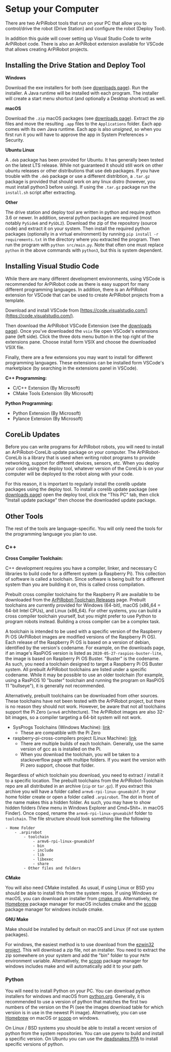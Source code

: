 # Setup your Computer

There are two ArPiRobot tools that run on your PC that allow you to control/drive the robot (Drive Station) and configure the robot (Deploy Tool).

In addition this guide will cover setting up Visual Studio Code to write ArPiRobot code. There is also an ArPiRobot extension available for VSCode that allows creating ArPiRobot projects.


## Installing the Drive Station and Deploy Tool

**Windows**

Download the exe installers for both (see [downloads page](../../downloads/latest.md)). Run the installer. A Java runtime will be installed with each program. The installer will create a start menu shortcut (and optionally a Desktop shortcut) as well.

**macOS**

Download the `.zip` macOS packages (see [downloads page](../../downloads/latest.md)). Extract the zip files and move the resulting `.app` files to the `Applications` folder. Each app comes with its own Java runtime. Each app is also *unsigned*, so when you first run it you will have to approve the app in System Preferences > Security.

**Ubuntu Linux**

A `.deb` package has been provided for Ubuntu. It has generally been tested on the latest LTS release. While not guaranteed it should still work on other ubuntu releases or other distributions that use deb packages. If you have trouble with the `.deb` package or use a different distribtion, a `.tar.gz` package is provided that should work on any linux distro (however, you must install python3 before using). If using the `.tar.gz` package run the `install.sh` script after extracting.


**Other**

The drive station and deploy tool are written in python and require python 3.6 or newer. In addition, several python packages are required (most notably `PySide6` and `PySDL2`). Download the zip of the repository (source code) and extract it on your system. Then install the required python packages (optionally in a virtual environment) by running `pip install -r requirements.txt` in the directory where you extracted the program. Then run the program with `python src/main.py`. Note that often one must replace `python` in the above commands with `python3`, but this is system dependent.


## Installing Visual Studio Code

While there are many different development environments, using VSCode is recommended for ArPiRobot code as there is easy support for many different programming languages. In addition, there is an ArPiRobot extension for VSCode that can be used to create ArPiRobot projects from a template.

Download and install VSCode from [https://code.visualstudio.com/](https://code.visualstudio.com/).

Then download the ArPiRobot VSCode Extension (see the [downloads page](../../downloads/latest.md)). Once you've downloaded the `vsix` file open VSCode's extensions pane (left side). Click the three dots menu button in the top right of the extensions pane. Choose install form VSIX and choose the downloaded VSIX file.

Finally, there are a few extensions you may want to install for different programming languages. These extensions can be installed form VSCode's marketplace (by searching in the extensions panel in VSCode).

**C++ Programming:**

- C/C++ Extension (By Microsoft)
- CMake Tools Extension (By Microsoft)


**Python Programming:**

- Python Extension (By Microsoft)
- Pylance Extension (By Microsoft)


## CoreLib Updates

Before you can write programs for ArPiRobot robots, you will need to install an ArPiRobot-CoreLib update package on your computer. The ArPiRobot-CoreLib is a library that is used when writing robot programs to provide networking, support for different devices, sensors, etc. When you deploy your code using the deploy tool, whatever version of the CoreLib is on your computer will be deployed to the robot along with your code.

For this reason, it is important to regularly install the corelib update packages using the deploy tool. To install a corelib update package (see [downloads page](../../downloads/latest.md)) open the deploy tool, click the "This PC" tab, then click "Install update package" then choose the downloaded update package.


## Other Tools

The rest of the tools are language-specific. You will only need the tools for the programming language you plan to use.

### C++

**Cross Compiler Toolchain:**

C++ development requires you have a compiler, linker, and necessary C libraries to build code for a different system (a Raspberry Pi). This collection of software is called a toolchain. Since software is being built for a different system than you are building it on, this is called cross compilation. 

Prebuilt cross compiler toolchains for the Raspberry Pi are available to be downloaded from the [ArPiRobot-Toolchain Releases](https://github.com/ArPiRobot/ArPiRobot-Toolchain/releases) page. Prebuilt toolchains are currently provided for Windows (64-bit), macOS (x86_64 = 64-bit Intel CPUs), and Linux (x86_64). For other systems, you can build a cross compiler toolchain yourself, but you might prefer to use Python to program robots instead. Building a cross compiler can be a complex task.

A toolchain is intended to be used with a specific version of the Raspberry Pi OS (ArPiRobot images are modified versions of the Raspberry Pi OS). Each release of the Raspberry Pi OS is based on a version of debian, identified by the version's codename. For example, on the downloads page, if an image's RasPiOS version is listed as `2020-05-27-raspios-buster-lite`, the image is based on Raspberry Pi OS Buster. "Buster" is the codename. As such, you need a toolchain designed to target a Raspberry Pi OS Buster system. All prebuilt ArPiRobot toolchains are listed under a specific codename. While it may be possible to use an older toolchain (for example, using a RasPiOS 10 "buster" toolchain and running the program on RasPiOS 11 "bullseye"), it is generally not recommended.

Alternatively, prebuilt toolchains can be downloaded from other sources. These toolchains have not been tested with the ArPiRobot project, but there is no reason they should not work. However, be aware that not all toolchains support the Pi Zero (`armv6` architecture). The ArPiRobot images are also 32-bit images, so a compiler targeting a 64-bit system will not work.

- SysProgs Toolchains (Windows Machine):  [link](https://gnutoolchains.com/raspberry/)
    - These are compatible with the Pi Zero
- raspberry-pi-cross-compilers project (Linux Machine): [link](https://github.com/abhiTronix/raspberry-pi-cross-compilers)
    - There are multiple builds of each toolchain. Generally, use the same version of gcc as is installed on the Pi.
    - When you download the toolchain, you will be taken to a stackoverflow page with multipe folders. If you want the version with Pi zero support, choose that folder.

Regardless of which toolchain you download, you need to extract / install it to a specific location. The prebuilt toolchains from the ArPiRobot-Toolchain repo are all distributed in an archive (`zip` or `tar.gz`). If you extract this archive you will have a folder called `armv6-rpi-linux-gnueabihf`. In your home folder create or open a folder called `.arpirobot`. The dot in front of the name makes this a hidden folder. As such, you may have to show hidden folders (View menu in Windows Explorer and Cmd+Shit+. in macOS Finder). Once coped, rename the `armv6-rpi-linux-gnueabihf` folder to `toolchain`. The file structure should look something like the following

```
- Home Folder
    - .arpirobot
        - toolchain
            - armv6-rpi-linux-gnueabihf
            - bin
            - include
            - lib
            - libexec
            - share
        - Other files and folders
```

**CMake**

You will also need CMake installed. As usual, if using Linux or BSD you should be able to install this from the system repos. If using Windows or macOS, you can download an installer from [cmake.org](https://cmake.org/). Alternatively, the [Homebrew](https://brew.sh/) package manager for macOS includes cmake and the [scoop](https://scoop.sh/) package manager for windows include cmake.

**GNU Make**

Make should be installed by default on macOS and Linux (if not use system packages). 

For windows, the easiest method is to use download from the [ezwin32 project](https://downloads.sourceforge.net/project/ezwinports/make-4.3-without-guile-w32-bin.zip). This will download a zip file, not an installer. You need to extract the zip somewhere on your system and add the "bin" folder to your `PATH` environment variable. Alternatively, the [scoop](https://scoop.sh/) package manager for windows includes make and will automatically add it to your path.


### Python

You will need to install Python on your PC. You can download python installers for windows and macOS from [python.org](https://www.python.org/downloads/). Generally, it is recommended to use a version of python that matches the first two numbers of the version on the Pi (see the images download table for which version is in use in the newest Pi image). Alternatively, you can use [Homebrew](https://brew.sh/) on macOS or [scoop](https://scoop.sh/) on windows.

On Linux / BSD systems you should be able to install a recent version of python from the system repositories. You can use pyenv to build and install a specific version. On Ubuntu you can use the [deadsnakes PPA](https://launchpad.net/~deadsnakes/+archive/ubuntu/ppa) to install specific versions of python.
